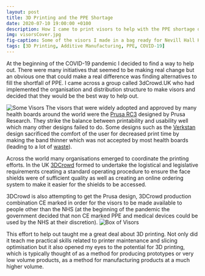 ```yaml
---
layout: post
title: 3D Printing and the PPE Shortage
date: 2020-07-10 19:00:00 +0100
description: How I came to print visors to help with the PPE shortage during the COVID-19 pandemic.
img: visorsCover.jpg
fig-caption: Some of the visors I made in a bag ready for Nevill Hall Hospital # Add figcaption (optional)
tags: [3D Printing, Additive Manufacturing, PPE, COVID-19]
---
```

At the beginning of the COVID-19 pandemic I decided to find a way to help out. There were many initiatives that seemed to be making real change but an obvious one that could make a real difference was finding alternatives to fill the shortfall of PPE. I came across a group called 3dCrowd.UK who had implemented the organisation and distribution structure to make visors and decided that they would be the best way to help out.

![Some Visors]({{site.baseurl}}/assets/img/visorsMain.jpg)
The visors that were widely adopted and approved by many health boards around the world were the [Prusa RC3](https://www.prusaprinters.org/prints/25857-prusa-protective-face-shield-rc3) designed by Prusa Research. They strike the balance between printability and usability well which many other designs failed to do. Some designs such as the [Verkstan](https://3dverkstan.se/protective-visor/) design sacrificed the comfort of the user for decreased print time by making the band thinner which was not accepted by most health boards (leading to a lot of [waste](https://www.walesonline.co.uk/news/health/nhs-face-shields-coronavirus-ppe-18084027)).

Across the world many organisations emerged to coordinate the printing efforts. In the UK [3DCrowd](https://3dcrowd.uk/) formed to undertake the logistical and legislative requirements creating a standard operating procedure to ensure the face shields were of sufficient quality as well as creating an online ordering system to make it easier for the shields to be accessed. 

3DCrowd is also attempting to get the Prusa design, 3DCrowd production combination CE marked in order for the visors to be made available to people other than the NHS (at the beginning of the pandemic the government decided that non CE marked PPE and medical devices could be used by the NHS at their discretion). 
![Box of Visors]({{site.baseurl}}/assets/img/visorsBox.jpg)

This effort to help out taught me a great deal about 3D printing. Not only did it teach me practical skills related to printer maintenance and slicing optimisation but it also opened my eyes to the potential for 3D printing, which is typically thought of as a method for producing prototypes or very low volume products, as a method for manufacturing products at a much higher volume.
